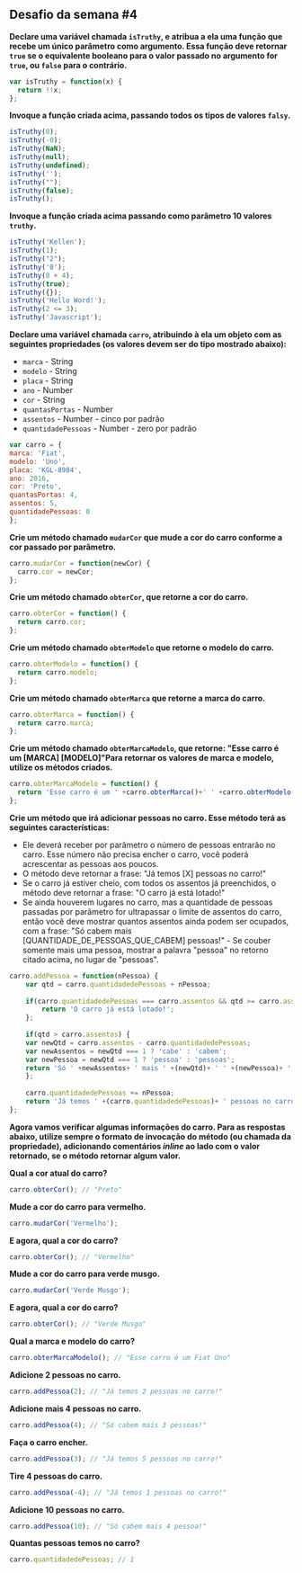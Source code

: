 Desafio da semana #4
--------------------

**Declare uma variável chamada `isTruthy`, e atribua a ela uma função que recebe um único parâmetro como argumento. Essa função deve retornar `true` se o equivalente booleano para o valor passado no argumento for `true`, ou `false` para o contrário.**
```js
var isTruthy = function(x) {
  return !!x;
};
```
**Invoque a função criada acima, passando todos os tipos de valores `falsy`.**
```js
isTruthy(0);
isTruthy(-0);
isTruthy(NaN);
isTruthy(null);
isTruthy(undefined);
isTruthy('');
isTruthy("");
isTruthy(false);
isTruthy();
```
**Invoque a função criada acima passando como parâmetro 10 valores `truthy`.**
```js
isTruthy('Kellen');
isTruthy(1);
isTruthy("2");
isTruthy('0');
isTruthy(8 + 4);
isTruthy(true);
isTruthy({});
isTruthy('Hello Word!');
isTruthy(2 <= 3);
isTruthy('Javascript');
```
**Declare uma variável chamada `carro`, atribuindo à ela um objeto com as seguintes propriedades (os valores devem ser do tipo mostrado abaixo):**

- `marca` - String
- `modelo` - String
- `placa` - String
- `ano` - Number
- `cor` - String
- `quantasPortas` - Number
- `assentos` - Number - cinco por padrão
- `quantidadePessoas` - Number - zero por padrão
```js
var carro = {
marca: 'Fiat', 
modelo: 'Uno', 
placa: 'KGL-8984', 
ano: 2016, 
cor: 'Preto',
quantasPortas: 4,
assentos: 5,
quantidadePessoas: 0
};
```
**Crie um método chamado `mudarCor` que mude a cor do carro conforme a cor passado por parâmetro.**
```js
carro.mudarCor = function(newCor) {
  carro.cor = newCor;
};
```
**Crie um método chamado `obterCor`, que retorne a cor do carro.**
```js
carro.obterCor = function() {
  return carro.cor;
};
```
**Crie um método chamado `obterModelo` que retorne o modelo do carro.**
```js
carro.obterModelo = function() {
  return carro.modelo;
};
```
**Crie um método chamado `obterMarca` que retorne a marca do carro.**
```js
carro.obterMarca = function() {
  return carro.marca;
};
```
**Crie um método chamado `obterMarcaModelo`, que retorne: "Esse carro é um [MARCA] [MODELO]"Para retornar os valores de marca e modelo, utilize os métodos criados.**
```js
carro.obterMarcaModelo = function() {
  return 'Esse carro é um ' +carro.obterMarca()+' ' +carro.obterModelo();
};
```
**Crie um método que irá adicionar pessoas no carro. Esse método terá as seguintes características:**

- Ele deverá receber por parâmetro o número de pessoas entrarão no carro. Esse número não precisa encher o carro, você poderá acrescentar as pessoas aos poucos.
- O método deve retornar a frase: "Já temos [X] pessoas no carro!"
- Se o carro já estiver cheio, com todos os assentos já preenchidos, o método deve retornar a frase: "O carro já está lotado!"
- Se ainda houverem lugares no carro, mas a quantidade de pessoas passadas por parâmetro for ultrapassar o limite de assentos do carro, então você deve mostrar quantos assentos ainda podem ser ocupados, com a frase:
"Só cabem mais [QUANTIDADE_DE_PESSOAS_QUE_CABEM] pessoas!" - Se couber somente mais uma pessoa, mostrar a palavra "pessoa" no retorno citado acima, no lugar de "pessoas".
```js
carro.addPessoa = function(nPessoa) {
    var qtd = carro.quantidadedePessoas + nPessoa;
    
    if(carro.quantidadedePessoas === carro.assentos && qtd >= carro.assentos) {
        return 'O carro já está lotado!';
    };
    
    if(qtd > carro.assentos) {   
	var newQtd = carro.assentos - carro.quantidadedePessoas; 
	var newAssentos = newQtd === 1 ? 'cabe' : 'cabem';
	var newPessoa = newQtd === 1 ? 'pessoa' : 'pessoas';
	return 'Só ' +newAssentos+ ' mais ' +(newQtd)+ ' ' +(newPessoa)+ '!';
    };
    
    carro.quantidadedePessoas += nPessoa;
    return 'Já temos ' +(carro.quantidadedePessoas)+ ' pessoas no carro!';
};
```
**Agora vamos verificar algumas informações do carro. Para as respostas abaixo, utilize sempre o formato de invocação do método (ou chamada da propriedade), adicionando comentários _inline_ ao lado com o valor retornado, se o método retornar algum valor.**

**Qual a cor atual do carro?**
```js
carro.obterCor(); // "Preto"
```
**Mude a cor do carro para vermelho.**
```js
carro.mudarCor('Vermelho');
```
**E agora, qual a cor do carro?**
```js
carro.obterCor(); // "Vermelho"
```
**Mude a cor do carro para verde musgo.**
```js
carro.mudarCor('Verde Musgo');
```
**E agora, qual a cor do carro?**
```js
carro.obterCor(); // "Verde Musgo"
```
**Qual a marca e modelo do carro?**
```js
carro.obterMarcaModelo(); // "Esse carro é um Fiat Uno"
```
**Adicione 2 pessoas no carro.**
```js
carro.addPessoa(2); // "Já temos 2 pessoas no carro!"
```
**Adicione mais 4 pessoas no carro.**
```js
carro.addPessoa(4); // "Só cabem mais 3 pessoas!"
```
**Faça o carro encher.**
```js
carro.addPessoa(3); // "Já temos 5 pessoas no carro!"
```
**Tire 4 pessoas do carro.**
```js
carro.addPessoa(-4); // "Já temos 1 pessoas no carro!"
```
**Adicione 10 pessoas no carro.**
```js
carro.addPessoa(10); // "Só cabem mais 4 pessoa!"
```
**Quantas pessoas temos no carro?**
```js
carro.quantidadedePessoas; // 1
```
